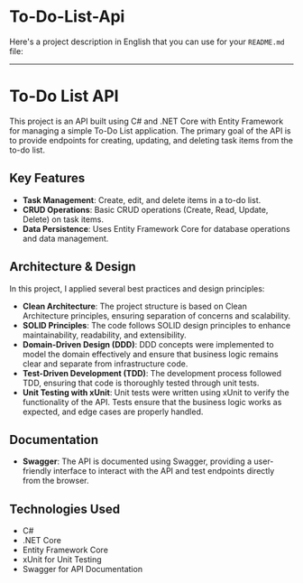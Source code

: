 # To-Do-List-Api

Here's a project description in English that you can use for your `README.md` file:

---

# To-Do List API

This project is an API built using C# and .NET Core with Entity Framework for managing a simple To-Do List application. The primary goal of the API is to provide endpoints for creating, updating, and deleting task items from the to-do list.

## Key Features

- **Task Management**: Create, edit, and delete items in a to-do list.
- **CRUD Operations**: Basic CRUD operations (Create, Read, Update, Delete) on task items.
- **Data Persistence**: Uses Entity Framework Core for database operations and data management.

## Architecture & Design

In this project, I applied several best practices and design principles:

- **Clean Architecture**: The project structure is based on Clean Architecture principles, ensuring separation of concerns and scalability.
- **SOLID Principles**: The code follows SOLID design principles to enhance maintainability, readability, and extensibility.
- **Domain-Driven Design (DDD)**: DDD concepts were implemented to model the domain effectively and ensure that business logic remains clear and separate from infrastructure code.
- **Test-Driven Development (TDD)**: The development process followed TDD, ensuring that code is thoroughly tested through unit tests.
- **Unit Testing with xUnit**: Unit tests were written using xUnit to verify the functionality of the API. Tests ensure that the business logic works as expected, and edge cases are properly handled.

## Documentation

- **Swagger**: The API is documented using Swagger, providing a user-friendly interface to interact with the API and test endpoints directly from the browser.
  
## Technologies Used

- C#
- .NET Core
- Entity Framework Core
- xUnit for Unit Testing
- Swagger for API Documentation
